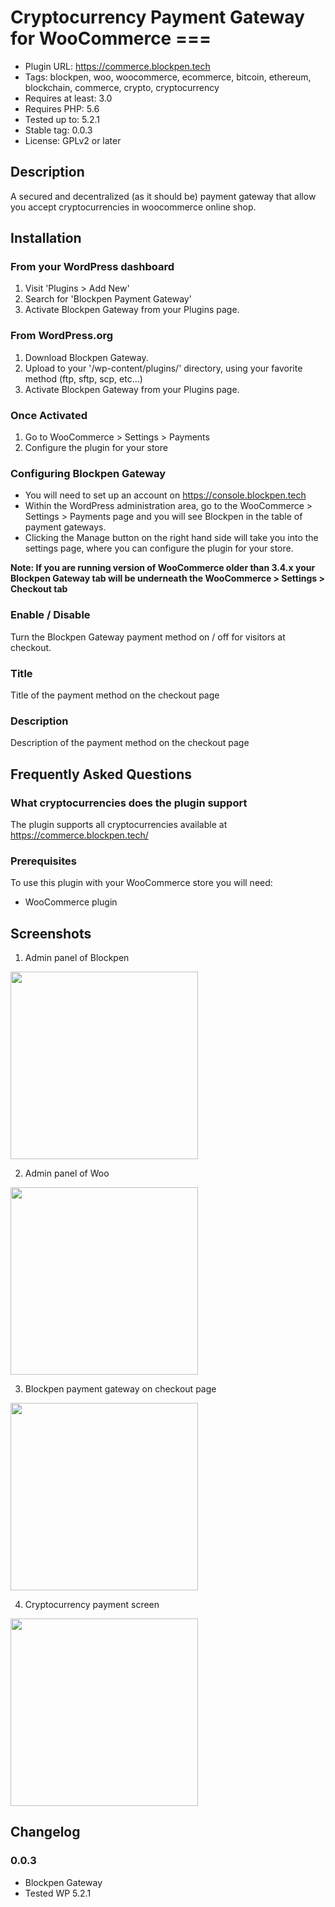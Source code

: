 # Cryptocurrency Payment Gateway for WooCommerce ===

- Plugin URL: https://commerce.blockpen.tech
- Tags: blockpen, woo, woocommerce, ecommerce, bitcoin, ethereum, blockchain, commerce, crypto, cryptocurrency
- Requires at least: 3.0
- Requires PHP: 5.6
- Tested up to: 5.2.1
- Stable tag: 0.0.3
- License: GPLv2 or later

## Description

A secured and decentralized (as it should be) payment gateway that allow you accept cryptocurrencies in woocommerce online shop.

## Installation

### From your WordPress dashboard 

1. Visit 'Plugins > Add New'
2. Search for 'Blockpen Payment Gateway'
3. Activate Blockpen Gateway from your Plugins page.

### From WordPress.org 

1. Download Blockpen Gateway.
2. Upload to your '/wp-content/plugins/' directory, using your favorite method (ftp, sftp, scp, etc...)
3. Activate Blockpen Gateway from your Plugins page.

### Once Activated 

1. Go to WooCommerce > Settings > Payments
2. Configure the plugin for your store

### Configuring Blockpen Gateway 

* You will need to set up an account on https://console.blockpen.tech
* Within the WordPress administration area, go to the WooCommerce > Settings > Payments page and you will see Blockpen in the table of payment gateways.
* Clicking the Manage button on the right hand side will take you into the settings page, where you can configure the plugin for your store.

**Note: If you are running version of WooCommerce older than 3.4.x your Blockpen Gateway tab will be underneath the WooCommerce > Settings > Checkout tab**

### Enable / Disable 

Turn the Blockpen Gateway payment method on / off for visitors at checkout.

### Title 

Title of the payment method on the checkout page

### Description 

Description of the payment method on the checkout page

## Frequently Asked Questions

### What cryptocurrencies does the plugin support

The plugin supports all cryptocurrencies available at https://commerce.blockpen.tech/

### Prerequisites

To use this plugin with your WooCommerce store you will need:
* WooCommerce plugin


## Screenshots

1. Admin panel of Blockpen

<img src="https://i.imgur.com/hpz9MPQ.png" width="300px">

2. Admin panel of Woo

<img src="https://i.imgur.com/8wjCoxr.png" width="300px">

3. Blockpen payment gateway on checkout page

<img src="https://i.imgur.com/hAnym8S.png" width="300px">

4. Cryptocurrency payment screen

<img src="https://i.imgur.com/fyh5rYy.png" width="300px">


## Changelog

### 0.0.3
* Blockpen Gateway
* Tested WP 5.2.1